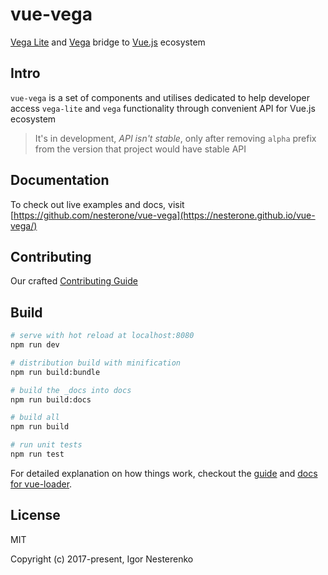 # vue-vega

[Vega Lite](https://vega.github.io/vega-lite/) and [Vega](https://vega.github.io/vega/)
 bridge to [Vue.js](https://vuejs.org/) ecosystem

## Intro

`vue-vega` is a set of components and utilises dedicated to help developer access `vega-lite` and
 `vega` functionality through convenient API for Vue.js ecosystem

> It's in development, *API isn't stable*, only after removing `alpha` prefix from the version that project would have stable API

## Documentation

To check out live examples and docs, visit [https://github.com/nesterone/vue-vega](https://nesterone.github.io/vue-vega/)

## Contributing

Our crafted [Contributing Guide](CONTRIBUTING.md)

## Build

```bash
# serve with hot reload at localhost:8080
npm run dev

# distribution build with minification
npm run build:bundle

# build the _docs into docs
npm run build:docs

# build all
npm run build

# run unit tests
npm run test
```
For detailed explanation on how things work, checkout the [guide](http://vuejs-templates.github.io/webpack/) and [docs for vue-loader](http://vuejs.github.io/vue-loader).
 
## License

MIT

Copyright (c) 2017-present, Igor Nesterenko
